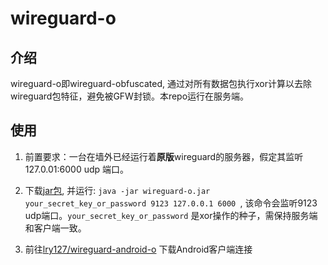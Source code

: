 # wireguard-o

## 介绍

wireguard-o即wireguard-obfuscated, 通过对所有数据包执行xor计算以去除wireguard包特征，避免被GFW封锁。本repo运行在服务端。

## 使用

1. 前置要求：一台在墙外已经运行着**原版**wireguard的服务器，假定其监听 127.0.01:6000   udp 端口。

2. 下载[jar包](https://github.com/lry127/wireguard-o/releases/download/v1.0/wireguard-o-1.0.jar), 并运行: `java -jar wireguard-o.jar your_secret_key_or_password 9123 127.0.0.1 6000 `, 该命令会监听9123 udp端口。`your_secret_key_or_password` 是xor操作的种子，需保持服务端和客户端一致。

3. 前往[lry127/wireguard-android-o](https://github.com/lry127/wireguard-android-o) 下载Android客户端连接




